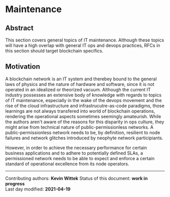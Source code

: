# Maintenance

## Abstract

This section covers general topics of IT maintenance.
Although these topics will have a high overlap with general IT ops and devops practices, RFCs in this section should target blockchain specifics.
    
## Motivation

A blockchain network is an IT system and therebey bound to the general laws of physics and the nature of hardware and software, since it is not operated in an idealized or theorized vacuum.
Although the current IT industry possesses an extensive body of knowledge with regards to topics of IT maintenance, especially in the wake of the devops movement and the rise of the cloud infrastructure and infrastrucutre-as-code paradigms, those learnings are not always transfered into world of blockchain operations, rendering the operational aspects sometimes seemingly amateurish. 
While the authors aren't aware of the reasons for this disparity in ops culture, they might arise from technical nature of public-permissionless networks.
A public-permissionless network needs to be, by definition, resilient to node failures and network glitches introduced by neophyte network participiants.

However, in order to achieve the necessary performance for certain business applications and to adhere to potentially defined SLAs, a permissioned network needs to be able to expect and enforce a certain standard of operational excellence from its node operators.
    
________

Contributing authors: **Kevin Wittek**
Status of this document: **work in progress**  
Last day modified: **2021-04-19**